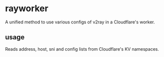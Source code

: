 # rayworker
A unified method to use various configs of v2ray in a Cloudflare's worker.

usage
-----
Reads address, host, sni and config lists from Cloudflare's KV namespaces.
